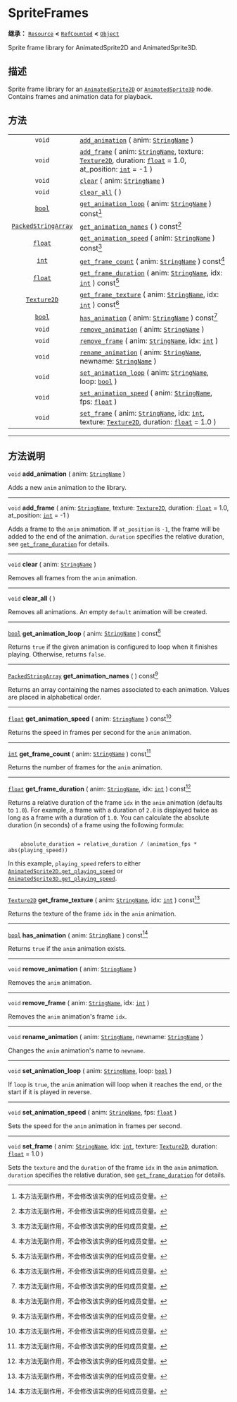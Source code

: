 <!-- ⚠ 请勿编辑本文件 ⚠ -->
<!-- 本文档使用脚本从 WeDot 引擎源码仓库生成。 -->
<!-- 生成脚本：https://github.com/WeDot-Engine/WeDot/tree/4.3/doc/tools/make_md.py； -->
<!-- 原文件：https://github.com/WeDot-Engine/WeDot/tree/4.3/doc/classes/SpriteFrames.xml。 -->

<div id="_class_spriteframes"></div>

# SpriteFrames

**继承：** [`Resource`](class_resource.md) **<** [`RefCounted`](class_refcounted.md) **<** [`Object`](class_object.md)

Sprite frame library for AnimatedSprite2D and AnimatedSprite3D.

## 描述

Sprite frame library for an [`AnimatedSprite2D`](class_animatedsprite2d.md) or [`AnimatedSprite3D`](class_animatedsprite3d.md) node. Contains frames and animation data for playback.

## 方法

|||
|:-:|:--|
| `void`                                            | [`add_animation`](#class_spriteframes_method_add_animation) ( anim: [`StringName`](class_stringname.md) )                                                                                                                         |
| `void`                                            | [`add_frame`](#class_spriteframes_method_add_frame) ( anim: [`StringName`](class_stringname.md), texture: [`Texture2D`](class_texture2d.md), duration: [`float`](class_float.md) = 1.0, at_position: [`int`](class_int.md) = -1 ) |
| `void`                                            | [`clear`](#class_spriteframes_method_clear) ( anim: [`StringName`](class_stringname.md) )                                                                                                                                         |
| `void`                                            | [`clear_all`](#class_spriteframes_method_clear_all) ( )                                                                                                                                                                           |
| [`bool`](class_bool.md)                           | [`get_animation_loop`](#class_spriteframes_method_get_animation_loop) ( anim: [`StringName`](class_stringname.md) ) const[^const]                                                                                                 |
| [`PackedStringArray`](class_packedstringarray.md) | [`get_animation_names`](#class_spriteframes_method_get_animation_names) ( ) const[^const]                                                                                                                                         |
| [`float`](class_float.md)                         | [`get_animation_speed`](#class_spriteframes_method_get_animation_speed) ( anim: [`StringName`](class_stringname.md) ) const[^const]                                                                                               |
| [`int`](class_int.md)                             | [`get_frame_count`](#class_spriteframes_method_get_frame_count) ( anim: [`StringName`](class_stringname.md) ) const[^const]                                                                                                       |
| [`float`](class_float.md)                         | [`get_frame_duration`](#class_spriteframes_method_get_frame_duration) ( anim: [`StringName`](class_stringname.md), idx: [`int`](class_int.md) ) const[^const]                                                                     |
| [`Texture2D`](class_texture2d.md)                 | [`get_frame_texture`](#class_spriteframes_method_get_frame_texture) ( anim: [`StringName`](class_stringname.md), idx: [`int`](class_int.md) ) const[^const]                                                                       |
| [`bool`](class_bool.md)                           | [`has_animation`](#class_spriteframes_method_has_animation) ( anim: [`StringName`](class_stringname.md) ) const[^const]                                                                                                           |
| `void`                                            | [`remove_animation`](#class_spriteframes_method_remove_animation) ( anim: [`StringName`](class_stringname.md) )                                                                                                                   |
| `void`                                            | [`remove_frame`](#class_spriteframes_method_remove_frame) ( anim: [`StringName`](class_stringname.md), idx: [`int`](class_int.md) )                                                                                               |
| `void`                                            | [`rename_animation`](#class_spriteframes_method_rename_animation) ( anim: [`StringName`](class_stringname.md), newname: [`StringName`](class_stringname.md) )                                                                     |
| `void`                                            | [`set_animation_loop`](#class_spriteframes_method_set_animation_loop) ( anim: [`StringName`](class_stringname.md), loop: [`bool`](class_bool.md) )                                                                                |
| `void`                                            | [`set_animation_speed`](#class_spriteframes_method_set_animation_speed) ( anim: [`StringName`](class_stringname.md), fps: [`float`](class_float.md) )                                                                             |
| `void`                                            | [`set_frame`](#class_spriteframes_method_set_frame) ( anim: [`StringName`](class_stringname.md), idx: [`int`](class_int.md), texture: [`Texture2D`](class_texture2d.md), duration: [`float`](class_float.md) = 1.0 )              |

<!-- rst-class:: classref-section-separator -->

---

## 方法说明

<div id="_class_spriteframes_method_add_animation"></div>

`void` **add_animation** ( anim: [`StringName`](class_stringname.md) )<div id="class_spriteframes_method_add_animation"></div>

Adds a new `anim` animation to the library.

<!-- rst-class:: classref-item-separator -->

---

<div id="_class_spriteframes_method_add_frame"></div>

`void` **add_frame** ( anim: [`StringName`](class_stringname.md), texture: [`Texture2D`](class_texture2d.md), duration: [`float`](class_float.md) = 1.0, at_position: [`int`](class_int.md) = -1 )<div id="class_spriteframes_method_add_frame"></div>

Adds a frame to the `anim` animation. If `at_position` is `-1`, the frame will be added to the end of the animation. `duration` specifies the relative duration, see [`get_frame_duration`](#class_spriteframes_method_get_frame_duration) for details.

<!-- rst-class:: classref-item-separator -->

---

<div id="_class_spriteframes_method_clear"></div>

`void` **clear** ( anim: [`StringName`](class_stringname.md) )<div id="class_spriteframes_method_clear"></div>

Removes all frames from the `anim` animation.

<!-- rst-class:: classref-item-separator -->

---

<div id="_class_spriteframes_method_clear_all"></div>

`void` **clear_all** ( )<div id="class_spriteframes_method_clear_all"></div>

Removes all animations. An empty `default` animation will be created.

<!-- rst-class:: classref-item-separator -->

---

<div id="_class_spriteframes_method_get_animation_loop"></div>

[`bool`](class_bool.md) **get_animation_loop** ( anim: [`StringName`](class_stringname.md) ) const[^const]<div id="class_spriteframes_method_get_animation_loop"></div>

Returns `true` if the given animation is configured to loop when it finishes playing. Otherwise, returns `false`.

<!-- rst-class:: classref-item-separator -->

---

<div id="_class_spriteframes_method_get_animation_names"></div>

[`PackedStringArray`](class_packedstringarray.md) **get_animation_names** ( ) const[^const]<div id="class_spriteframes_method_get_animation_names"></div>

Returns an array containing the names associated to each animation. Values are placed in alphabetical order.

<!-- rst-class:: classref-item-separator -->

---

<div id="_class_spriteframes_method_get_animation_speed"></div>

[`float`](class_float.md) **get_animation_speed** ( anim: [`StringName`](class_stringname.md) ) const[^const]<div id="class_spriteframes_method_get_animation_speed"></div>

Returns the speed in frames per second for the `anim` animation.

<!-- rst-class:: classref-item-separator -->

---

<div id="_class_spriteframes_method_get_frame_count"></div>

[`int`](class_int.md) **get_frame_count** ( anim: [`StringName`](class_stringname.md) ) const[^const]<div id="class_spriteframes_method_get_frame_count"></div>

Returns the number of frames for the `anim` animation.

<!-- rst-class:: classref-item-separator -->

---

<div id="_class_spriteframes_method_get_frame_duration"></div>

[`float`](class_float.md) **get_frame_duration** ( anim: [`StringName`](class_stringname.md), idx: [`int`](class_int.md) ) const[^const]<div id="class_spriteframes_method_get_frame_duration"></div>

Returns a relative duration of the frame `idx` in the `anim` animation (defaults to `1.0`). For example, a frame with a duration of `2.0` is displayed twice as long as a frame with a duration of `1.0`. You can calculate the absolute duration (in seconds) of a frame using the following formula:

```

    absolute_duration = relative_duration / (animation_fps * abs(playing_speed))
```

In this example, `playing_speed` refers to either [`AnimatedSprite2D.get_playing_speed`](#class_animatedsprite2d_method_get_playing_speed) or [`AnimatedSprite3D.get_playing_speed`](#class_animatedsprite3d_method_get_playing_speed).



<!-- rst-class:: classref-item-separator -->

---

<div id="_class_spriteframes_method_get_frame_texture"></div>

[`Texture2D`](class_texture2d.md) **get_frame_texture** ( anim: [`StringName`](class_stringname.md), idx: [`int`](class_int.md) ) const[^const]<div id="class_spriteframes_method_get_frame_texture"></div>

Returns the texture of the frame `idx` in the `anim` animation.

<!-- rst-class:: classref-item-separator -->

---

<div id="_class_spriteframes_method_has_animation"></div>

[`bool`](class_bool.md) **has_animation** ( anim: [`StringName`](class_stringname.md) ) const[^const]<div id="class_spriteframes_method_has_animation"></div>

Returns `true` if the `anim` animation exists.

<!-- rst-class:: classref-item-separator -->

---

<div id="_class_spriteframes_method_remove_animation"></div>

`void` **remove_animation** ( anim: [`StringName`](class_stringname.md) )<div id="class_spriteframes_method_remove_animation"></div>

Removes the `anim` animation.

<!-- rst-class:: classref-item-separator -->

---

<div id="_class_spriteframes_method_remove_frame"></div>

`void` **remove_frame** ( anim: [`StringName`](class_stringname.md), idx: [`int`](class_int.md) )<div id="class_spriteframes_method_remove_frame"></div>

Removes the `anim` animation's frame `idx`.

<!-- rst-class:: classref-item-separator -->

---

<div id="_class_spriteframes_method_rename_animation"></div>

`void` **rename_animation** ( anim: [`StringName`](class_stringname.md), newname: [`StringName`](class_stringname.md) )<div id="class_spriteframes_method_rename_animation"></div>

Changes the `anim` animation's name to `newname`.

<!-- rst-class:: classref-item-separator -->

---

<div id="_class_spriteframes_method_set_animation_loop"></div>

`void` **set_animation_loop** ( anim: [`StringName`](class_stringname.md), loop: [`bool`](class_bool.md) )<div id="class_spriteframes_method_set_animation_loop"></div>

If `loop` is `true`, the `anim` animation will loop when it reaches the end, or the start if it is played in reverse.

<!-- rst-class:: classref-item-separator -->

---

<div id="_class_spriteframes_method_set_animation_speed"></div>

`void` **set_animation_speed** ( anim: [`StringName`](class_stringname.md), fps: [`float`](class_float.md) )<div id="class_spriteframes_method_set_animation_speed"></div>

Sets the speed for the `anim` animation in frames per second.

<!-- rst-class:: classref-item-separator -->

---

<div id="_class_spriteframes_method_set_frame"></div>

`void` **set_frame** ( anim: [`StringName`](class_stringname.md), idx: [`int`](class_int.md), texture: [`Texture2D`](class_texture2d.md), duration: [`float`](class_float.md) = 1.0 )<div id="class_spriteframes_method_set_frame"></div>

Sets the `texture` and the `duration` of the frame `idx` in the `anim` animation. `duration` specifies the relative duration, see [`get_frame_duration`](#class_spriteframes_method_get_frame_duration) for details.

[^virtual]: 本方法通常需要用户覆盖才能生效。
[^const]: 本方法无副作用，不会修改该实例的任何成员变量。
[^vararg]: 本方法除了能接受在此处描述的参数外，还能够继续接受任意数量的参数。
[^constructor]: 本方法用于构造某个类型。
[^static]: 调用本方法无需实例，可直接使用类名进行调用。
[^operator]: 本方法描述的是使用本类型作为左操作数的有效运算符。
[^bitfield]: 这个值是由下列位标志构成位掩码的整数。
[^void]: 无返回值。
